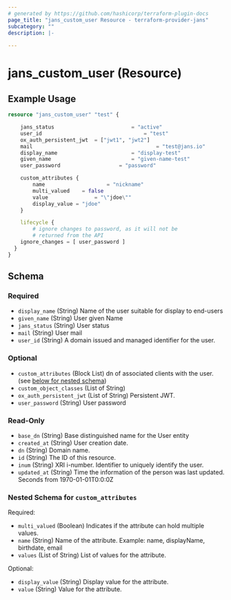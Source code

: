 ```yaml
---
# generated by https://github.com/hashicorp/terraform-plugin-docs
page_title: "jans_custom_user Resource - terraform-provider-jans"
subcategory: ""
description: |-
  
---
```


# jans_custom_user (Resource)



## Example Usage

```terraform
resource "jans_custom_user" "test" {

	jans_status 						= "active"
	user_id 								= "test"
	ox_auth_persistent_jwt 	= ["jwt1", "jwt2"]
	mail 										= "test@jans.io"
	display_name 						= "display-test"
	given_name 							= "given-name-test"
	user_password 					= "password"

	custom_attributes {
		name 					= "nickname"
		multi_valued 	= false
		value 				= "\"jdoe\""
		display_value = "jdoe"
	}

	lifecycle {
		# ignore changes to password, as it will not be 
		# returned from the API
    ignore_changes = [ user_password ]
  }
}
```

<!-- schema generated by tfplugindocs -->
## Schema

### Required

- `display_name` (String) Name of the user suitable for display to end-users
- `given_name` (String) User given Name
- `jans_status` (String) User status
- `mail` (String) User mail
- `user_id` (String) A domain issued and managed identifier for the user.

### Optional

- `custom_attributes` (Block List) dn of associated clients with the user. (see [below for nested schema](#nestedblock--custom_attributes))
- `custom_object_classes` (List of String)
- `ox_auth_persistent_jwt` (List of String) Persistent JWT.
- `user_password` (String) User password

### Read-Only

- `base_dn` (String) Base distinguished name for the User entity
- `created_at` (String) User creation date.
- `dn` (String) Domain name.
- `id` (String) The ID of this resource.
- `inum` (String) XRI i-number. Identifier to uniquely identify the user.
- `updated_at` (String) Time the information of the person was last updated. Seconds from 1970-01-01T0:0:0Z

<a id="nestedblock--custom_attributes"></a>
### Nested Schema for `custom_attributes`

Required:

- `multi_valued` (Boolean) Indicates if the attribute can hold multiple values.
- `name` (String) Name of the attribute. Example: name, displayName, birthdate, email
- `values` (List of String) List of values for the attribute.

Optional:

- `display_value` (String) Display value for the attribute.
- `value` (String) Value for the attribute.
